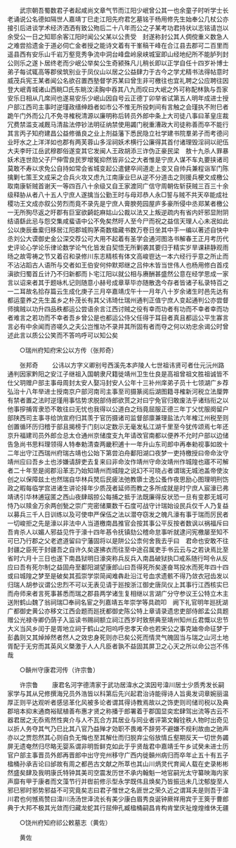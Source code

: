 <!-- { "loadSidebar": true } -->
　　武宗朝吾蜀数君子者起咸尚文章气节而江阳少岷曾公其一也余童子时听学士长老诵说公名德如隔世人嘉靖丁巳走江阳先府君乞墓铭于杨用修先生始奉公几杖公亦接引后进谈学术经济洒洒有致公歾后二十八年而公之子某考功君持状以志铭请岂以余受公一日之知耶余客江阳时闻公父某以公贵受　封遂称封公其人倜傥重义数急人之难尝拾遗金于道必伺亡金者授之能诗文着有干峯稿干峰在合江县去郡可二百里而遥县西有安乐山千岩万壑竞秀争流中洞台峰盘岭泉峡城室即山经地纪所不能胪列封公则乐之遂卜居终老而少岷公举矣公生奇颍殊凡儿稍长即以正学自任十四岁补博士弟子每试辄高等郡侯筑别业于凤仪山以居之公益肆力于古今之学尤精书法得帖意时威茂兵宪王某者闻公名欲召置西塾督学苏某曰曾生非可檄往也宜礼聘之公应聘往因登大岷青城诸山西眺□氏东眺汶渎胸中吞其八九而叹曰大岷之外可称配林孰与吾家安乐日相从几席间也遂易安乐少岷山因自号云正德丁卯举省试第五人明年成进士授户部江西司主事时逆瑾政缙绅趋者如市公不惟无所投刺间有言触之会瑾执不附巳者跪午门外而公几不免寻榷税清源以廉明称后转员外郎中条上大司徒八事曰革皇庄裁冗费禁滥支减厩马清盐法停钞法明征纳禁使用蠲门税重漕政大司徒称善而卒不能行其言丙子知府建昌公益修循良之业上剂益藩下悉民隐立社学建书院羣弟子而考德问业旴水之上洋洋如也郡有两芙蓉山多淫祠妖术横行公廉得其首付诸理毁淫祠以祀伍大夫李旴江岳武穆郡俗遂变其它发闽人王政胡添三诈伪正豪民梁　敖十九杀人罪暴妖术连世勋父子尸伸雪良民罗增冤抑然皆非公之大者惟是宁庶人谋不车丸要挟诸司莫敢不寿以求免公自持如常会省城变起公遣健卒间道走上变又自帅兵兼程诣军门陈擒剿七策王文成采之合兵火攻又虑九江南康业巳从逆不分道击之则援兵梗文成檄公取南康斩贼首谢天一等四百八十余级又自王家渡同广信守周朝佐斩获贼三百三十余级释胁从者八十五人宁庶人遂擒当公勤王时与母邓恭人永□誓与贼不共天卒能成社稷功王文成亦叙公劳烈而竟不录先是宁庶人膏腴苑园屋庐多豪所侵中丞郑某者檄公一无所狥尽返之旴郡有巨室欲齮龁麻姑山公裁以法又上叛逆疏内有省内奸邪显附阴结语繇此忌与怨交集咸蜚语中公不免矣然旴人至今尸而祝之益信天理人心未冺如此公以庚辰垂槖归移居江阳郡城购茅斋数楹藏书数万卷日坐其中手一编以著述自快中丞刘公大谟御史金公深交荐公可大用不起着有圣学会通河图洛书解春王正月考历代史评论心学论乐律论数学论气化皆发自契悟无所剿袭其要归于精实岁旱课耕静观雨旸之故雩祷之节又着召和录修川东志精核有体文高峻鬯达一本六经行乎意之所止而不沾沾蹈古人语所与交者如王伯安何仲默郑继之吕仲木皆当世伟人也杨用修白首戍滇欲归蜀首丘计乃不归新都而卜宅江阳以就公相与赓酬甚盛然公意在经学思成一家言以诏来者其于题咏札记则随意小赫号成章草毕亦随散逸今存者皆诸子私录特百之一二耳故名拾存篇云生成化庚子三月卒嘉靖戊午十一月年八十岁余诸生时邑先达有都运童养之先生盖乡之朴茂长有其父讳琦仕瑞州通判正值宁庶人变起通判公亦尝督师擒贼以功升四品秩都运公尝语余言江西讨贼之役有幸而功者有功而不幸者幸而功者难言之若功而不幸者吾乡曾公是也都运公侍父任得于耳目者真且都运公平生寡言言必有中余闻而咨嗟久之夫公岂惟功不录并其所固有者而夺之何以劝忠余谒公时曾述此言以质公公笑而不答呜呼可以知公矣 

　　○瑞州府知府宋公以方传（张邦奇） 

　　张邦奇 
　　公讳以方字义卿别号西溪先本庐陵人七世祖讳贤可者仕元沅州路通判因家黔阳之安江子继祖入国朝隶尺籍徙靖州卫生仕良是高祖曾祖文胜祖诚皆不仕父玥赠户部主事母周封太安人娶冯封安人公年十三补州庠弟子员十七领湖广乡荐弘治十八年举进士授南京户部河南司主事至司摄篆阅后湖图籍寻榷新河税立法厘弊有禁者置之法时逆瑾用事怙势求脱部侍郎欲贳之对曰宁免官归敢废法乎诸珰衔之以他事摉捕胥隶恐不敢往曰无忧也我得以公道白之珰竟屈服正德三年丁父忧服阕留户部陕西司主事寻给饷宣府归其羡于官历摄诸司监督部廪兼理盐法六年榷江州税至则创置循环历归稽于部且揭榜于门刻以定数示无毫发私江湖千里至今犹传颂焉七年还京升福建司员外郎佥总太仓通州京储度支九年请改官南都以便养不允时户部以边储告急尚书思料理领得人特奉勅清查两畿积逋十一年升山东司郎中再奉勑视事如故十二年出守江西瑞州府瑞古靖也公始下第尝泊舟鄱阳湖口夜梦一吏持檄授曰帝命汝守靖州应曰吾乡土也涉嫌请辞吏去复来曰非命汝作靖州守命汝靖州作城隍也寤不可解者二十年至是阅郡沿革志乃始知靖州而城隍之说幻不可晓占者谓瑞无城池盖帝使汝创之以保障兹土也然瑞自华林兵燹后民疲法弛教隳士逸公蚤作夜思励心图理明刑饬政之暇每临学宫进诸生讲论择年少质茂者延师而教之多所成就是时宁庶人宸濠已弗靖诱引华林逋寇匿之西山夜肆刼掠公每捕之抵于法既廉得反状恐一旦有变郡无城可恃乃以赎金万余两创甃之崇广完密储粟数千石度可战守计瑞始设民兵仅千人乃复益以募兵三千人日训练以及可使申严保伍之法以潜夺窃发之魄凡濠有事于瑞而厉民者一切峻拒之先是濠以非法中人当道檄南昌推官会按其事公平反按者数讽以祸福斥曰吾肯杀人以媚人邪益见忤于濠十四年惎令抚镇劾公稽命怠事听就逮问宪檄屡至知不可巳乃行郡之父老遮道留曰宁藩固将以是阱公公柰何舍我去乎曰　君命也安敢不往封疆之臣死于封疆吾之自许久矣遂拂衣而往至中途召属吏手书云云与之若诀焉比至省时六月十三日也遂下南昌狱明日濠突称兵反兵入南昌破狱执□戒系随行呵令从反应曰吾有死尔制之益固舟至鄱阳湖望康郎山曰吾得死所矣遂奋骂投水而死年四十四或曰城隍之梦至是破矣其孤崇学崇简闻难犇赴沿江号血求遗骸不得乃敛衣冠齿发以归瑞人胡参议谓公忠烈不可以无表见请于廵按浙江御史唐凤仪上其事行江西核实巳而舟师来者言死事甚悉而瑞之郡县两学诸生复相继以言湖广分守参议王公特立木主送附鹤山魏了翁祠瑞□奉祠名宦之列嘉靖五年崇学等具疏叩　阙下礼官明年廵抚湖广都御史黄公亦移文江西会题而廵抚都御史陈公特上章请录遗忠吏部侍郎孟公具题赠公光禄寺卿仍荫子入监读书赐祠额立祠江西岁时致祭典至靖州知州丘君慨以忠节大义当风乡闰于是胥地立祠于鹤山之阳呜呼忠孝天命也若宋公之事克廸帝命征梦于彭蠡则又其焯焯然者然人之效忠身死则亦已矣公死而情灵气魄固当与瑞之山河土地胥配于无穷而其英风义槩激于人人凡臣者孰不益固其屏卫之心天之所以命公岂不伟哉 

　　○贑州守康君河传（许宗鲁） 

　　许宗鲁 
　　康君名河字德清家于武功居湋水之滨因号湋川居士少质秀发长嗣家学与其从兄修撰海兄员外浩皆以科第后先兴起君治诗能得诗人旨奥发词章婉丽温厚正则平达观听者感惩革化风被多论者谓其得诗教焉故以之饰吏则司储司税以及典郡培本抑末通商裕赋植善布惠才贤之称播于郎署着于郡国显奕宏肆驾出流等古云不器君居之无忝焉然性爽介与人不瓦合方其居业与同业者评第文翰铨秩人物时出奇见以折人务夺其气乃巳比其八官乃益殚才効职不畏难不辞劳不避嫌不规利故由之驰声亦以之贾怨然其心则自负无悔也至其解仕而归脱弃尘俗放情丘壑期反天一切世务蠲屏无遗奄然归尽略无婴系谓非明哲鲜克如此于乎贤哉君中嘉靖壬午乡试癸未进士历官户部主事晋员外郎再晋郎中出守兖州移守广西内徙贑州病归而卒年止五十有五子楹桶孙承吉论曰邰故有周之都邑古文献之所萃也其山川炳灵代育闻人载在史录彬彬然盛矣肆及我明康氏特钟其美司空震发历世不承内翰魁一地官嗣光太守纂映海内家声靡有甲于康者而文藻节行并辔前修示型永学既伟且焕矣乃皆振迅未几沈郁旋至人邪巳邪时邪势邪益不可究竟矣志曰君子惟世之名匪世之荣久近之谓耳夫是则吾于湋川君也何憾焉赞曰湋川汤汤世泽流长有美少康白眉秀良诞钟厥祥用宾于王筴于曹郎典于大邦不极其光敛而归藏龙蛇其行屈伸孔臧楹桶嗣昌肯构肯堂庆祉煌煌维休无疆 

　　○饶州府知府祁公敕墓志（黄佐） 

　　黄佐 
